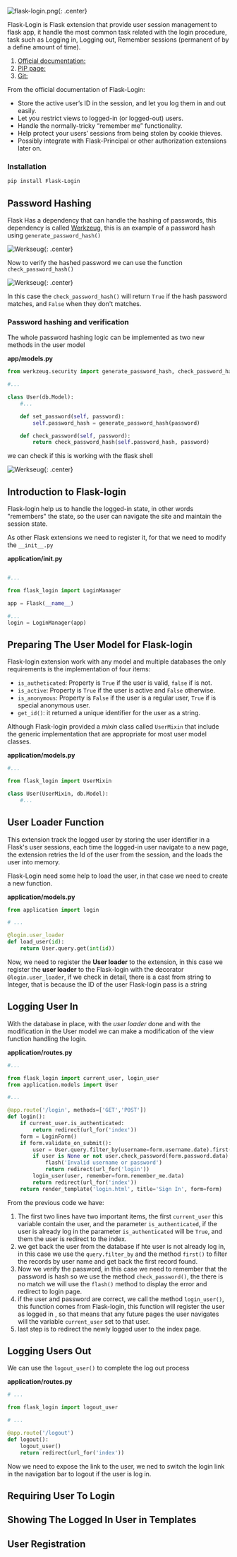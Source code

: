 ![flask-login.png](images/flask_login_logo.png){: .center}

Flask-Login is Flask extension that provide user session management to flask app, it handle the most common task related with the login procedure, task such as Logging in, Logging out, Remember sessions (permanent of by a define amount of time).  

1. [Official documentation:](https://flask-login.readthedocs.io/en/latest/)
2. [PIP page:](https://pypi.org/project/Flask-Login/)
3. [Git:](https://github.com/maxcountryman/flask-login)

From the official documentation of Flask-Login: 

* Store the active user’s ID in the session, and let you log them in and out easily.
* Let you restrict views to logged-in (or logged-out) users.
* Handle the normally-tricky “remember me” functionality.
* Help protect your users’ sessions from being stolen by cookie thieves.
* Possibly integrate with Flask-Principal or other authorization extensions later on.

### Installation
```bash
pip install Flask-Login
```
## Password Hashing

Flask Has a dependency that can handle the hashing of passwords, this dependency is called [Werkzeug](https://werkzeug.palletsprojects.com/en/1.0.x/), this is an example of a password hash using `generate_password_hash()`

![Werkseug](images/flask_login_001.png){: .center}

Now to verify the hashed password we can use the function `check_password_hash()`

![Werkseug](images/flask_login_002.png){: .center}

In this case the `check_password_hash()` will return `True` if the hash password matches, and `False` when they don't matches.

### Password hashing and verification

The whole password hashing logic can be implemented as two new methods in the user model

**app/models.py**
```python
from werkzeug.security import generate_password_hash, check_password_hash

#...

class User(db.Model):
	#...

	def set_password(self, password):
		self.password_hash = generate_password_hash(password)

	def check_password(self, password):
		return check_password_hash(self.password_hash, password)
```

we can check if this is working with the flask shell

![Werkseug](images/flask_login_003.png){: .center}

## Introduction to Flask-login

Flask-login help us to handle the logged-in state, in other words "remembers" the state, so the user can navigate the site and maintain the session state.

As other Flask extensions we need to register it, for that we need to modify the `__init__.py`

**application/__init__.py**
```python

#...

from flask_login import LoginManager

app = Flask(__name__)

#...
login = LoginManager(app)

```

## Preparing The User Model for Flask-login

Flask-login extension work with any model and multiple databases the only requirements is the implementation of four items:

* `is_autheticated`:  Property is `True` if the user is valid, `false` if is not.    
* `is_active`: Property is `True` if the user is active and `False` otherwise.  
* `is_anonymous`: Property is `False` if the user is a regular user, `True` if is special anonymous user.  
* `get_id()`: it returned a unique identifier for the user as a string.


Although Flask-login provided a *mixin* class called `UserMixin` that include the generic implementation that are appropriate for most user model classes.

**application/models.py**
```python
#...

from flask_login import UserMixin

class User(UserMixin, db.Model):
	#...
```

## User Loader Function

This extension track the logged user by storing the user identifier  in a Flask's user sessions, each time the logged-in user navigate to a new page, the extension retries the Id of the user from the session, and the loads the user into memory.

Flask-Login need some help to load the user, in that case we need to create a new function.

**application/models.py**
```python
from application import login

# ...

@login.user_loader
def load_user(id):
	return User.query.get(int(id))
```

Now, we need to register the **User loader** to the extension, in this case we register the **user loader** to the Flask-login with the decorator `@login.user_loader`, if we check in detail, there is a cast from string to Integer, that is because the ID of the user Flask-login pass is a string

## Logging User In

With the database in place, with the *user loader* done and with the modification in the User model we can make a modification of the view function handling the login.

**application/routes.py**
```python
#...

from flask_login import current_user, login_user
from application.models import User

#...

@app.route('/login', methods=['GET','POST'])
def login():
	if current_user.is_authenticated:
		return redirect(url_for('index'))
	form = LoginForm()
	if form.validate_on_submit():
		user = User.query.filter_by(username=form.username.date).first()
		if user is None or not user.check_password(form.password.data):
			flash('Invalid username or password')
			return redirect(url_for('login'))
		login_user(user, remember=form.remember_me.data)
		return redirect(url_for('index'))
	return render_template('login.html', title='Sign In', form=form)

```

From the previous code we have:

1. The first two lines have two important items, the first `current_user` this variable contain the user, and the parameter `is_authenticated`, if the user is already log in the parameter `is_authenticated` will be `True`, and them the user is redirect to the index.
2. we get back the user from the database if hte user is not already log in, in this case we use the `query.filter_by` and the method `first()` to filter the records by user name and get back the first record found.
3. Now we verify the password, in this case we need to remember that the password is hash so we use the method `check_password()`, the there is no match we will use the `flash()` method to display the error and redirect to login page.
4. if the user and password are correct, we call the method `login_user()`, this function comes from Flask-login, this function will register the user as logged in , so that means that any future pages the user navigates will the variable `current_user` set to that user.
5. last step is to redirect the newly logged user to the index page.

## Logging Users Out

We can use the `logout_user()` to complete the log out process

**application/routes.py**
```python 
# ...

from flask_login import logout_user

# ...

@app.route('/logout')
def logout():
	logout_user()
	return redirect(url_for('index'))
```

Now we need to expose the link to the user, we ned to switch the login link in the navigation bar to logout if the user is log in. 


## Requiring User To Login

## Showing The Logged In User in Templates

## User Registration



